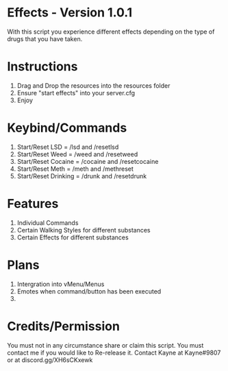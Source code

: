 # Effects - Version 1.0.1
With this script you experience different effects depending on the type of drugs that you have taken.

# Instructions

1. Drag and Drop the resources into the resources folder
2. Ensure "start effects" into your server.cfg
3. Enjoy

# Keybind/Commands
1. Start/Reset LSD = /lsd and /resetlsd
2. Start/Reset Weed = /weed and /resetweed
3. Start/Reset Cocaine = /cocaine and /resetcocaine
4. Start/Reset Meth = /meth and /methreset
5. Start/Reset Drinking = /drunk and /resetdrunk

# Features
1. Individual Commands
2. Certain Walking Styles for different substances 
3. Certain Effects for different substances

# Plans
1. Intergration into vMenu/Menus
2. Emotes when command/button has been executed
3. 
# Credits/Permission

You must not in any circumstance share or claim this script.
You must contact me if you would like to Re-release it.
Contact Kayne at Kayne#9807 or at
discord.gg/XH6sCKxewk

